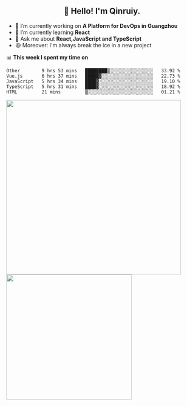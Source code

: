 <h2 align="center">👋 Hello! I'm Qinruiy.</h2>


- 🔭 I’m currently working on **A Platform for DevOps in Guangzhou**
- 🌱 I’m currently learning **React**
- 💬 Ask me about **React,JavaScript and TypeScript**
- 😃 Moreover: I'm always break the ice in a new project

📊 **This week I spent my time on**

<!--START_SECTION:waka-->
```text
Other        9 hrs 53 mins   ████████▒░░░░░░░░░░░░░░░░   33.92 % 
Vue.js       6 hrs 37 mins   █████▓░░░░░░░░░░░░░░░░░░░   22.73 % 
JavaScript   5 hrs 34 mins   ████▓░░░░░░░░░░░░░░░░░░░░   19.10 % 
TypeScript   5 hrs 31 mins   ████▓░░░░░░░░░░░░░░░░░░░░   18.92 % 
HTML         21 mins         ▒░░░░░░░░░░░░░░░░░░░░░░░░   01.21 % 
```
<!--END_SECTION:waka-->

<p>
<img align="left" width="460" src="https://github-readme-stats.vercel.app/api?username=Qinruiy&custom_title=Qrinruiy's Github Stats&theme=graywhite&hide_border=true"/> <img align="left" width="330" src="https://github-readme-stats.vercel.app/api/top-langs/?username=Qinruiy&layout=compact&theme=graywhite&hide_border=true"/>
</p>
